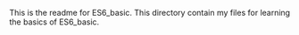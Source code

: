 This is the readme for ES6_basic. This directory contain my files for learning the basics of ES6_basic.
